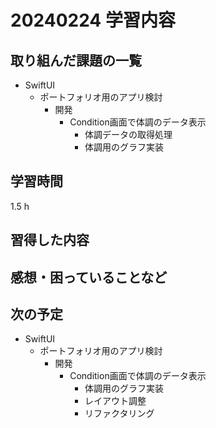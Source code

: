 # 20240224 学習内容

## 取り組んだ課題の一覧

- SwiftUI
  - ポートフォリオ用のアプリ検討
    - 開発
      - Condition画面で体調のデータ表示
        - 体調データの取得処理
        - 体調用のグラフ実装

## 学習時間

1.5 h

## 習得した内容

## 感想・困っていることなど

## 次の予定

- SwiftUI
  - ポートフォリオ用のアプリ検討
    - 開発
      - Condition画面で体調のデータ表示
        - 体調用のグラフ実装
        - レイアウト調整
        - リファクタリング
